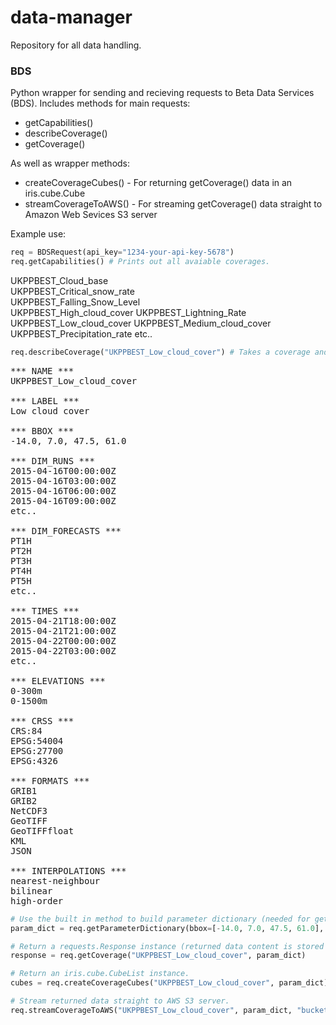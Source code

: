 # data-manager

Repository for all data handling.

### BDS
Python wrapper for sending and recieving requests to Beta Data Services (BDS).
Includes methods for main requests:

* getCapabilities()
* describeCoverage()
* getCoverage()

As well as wrapper methods:

* createCoverageCubes() - For returning getCoverage() data in an iris.cube.Cube
* streamCoverageToAWS() - For streaming getCoverage() data straight to Amazon Web Sevices S3 server

Example use:

```python
req = BDSRequest(api_key="1234-your-api-key-5678")
req.getCapabilities() # Prints out all avaiable coverages.
```

UKPPBEST_Cloud_base  
UKPPBEST_Critical_snow_rate  
UKPPBEST_Falling_Snow_Level  
UKPPBEST_High_cloud_cover
UKPPBEST_Lightning_Rate
UKPPBEST_Low_cloud_cover
UKPPBEST_Medium_cloud_cover
UKPPBEST_Precipitation_rate
etc..

```python
req.describeCoverage("UKPPBEST_Low_cloud_cover") # Takes a coverage and prints out available parameters.
```
<pre>
*** NAME ***
UKPPBEST_Low_cloud_cover

*** LABEL ***
Low cloud cover

*** BBOX ***
-14.0, 7.0, 47.5, 61.0

*** DIM_RUNS ***
2015-04-16T00:00:00Z
2015-04-16T03:00:00Z
2015-04-16T06:00:00Z
2015-04-16T09:00:00Z
etc..

*** DIM_FORECASTS ***
PT1H
PT2H
PT3H
PT4H
PT5H
etc..

*** TIMES ***
2015-04-21T18:00:00Z
2015-04-21T21:00:00Z
2015-04-22T00:00:00Z
2015-04-22T03:00:00Z
etc..

*** ELEVATIONS ***
0-300m
0-1500m

*** CRSS ***
CRS:84
EPSG:54004
EPSG:27700
EPSG:4326

*** FORMATS ***
GRIB1
GRIB2
NetCDF3
GeoTIFF
GeoTIFFfloat
KML
JSON

*** INTERPOLATIONS ***
nearest-neighbour
bilinear
high-order
</pre>
```python
# Use the built in method to build parameter dictionary (needed for getCoverage) properly.
param_dict = req.getParameterDictionary(bbox=[-14.0, 7.0, 47.5, 61.0], format="NetCDF3", etc..)

# Return a requests.Response instance (returned data content is stored as response.content).
response = req.getCoverage("UKPPBEST_Low_cloud_cover", param_dict)

# Return an iris.cube.CubeList instance.
cubes = req.createCoverageCubes("UKPPBEST_Low_cloud_cover", param_dict)

# Stream returned data straight to AWS S3 server.
req.streamCoverageToAWS("UKPPBEST_Low_cloud_cover", param_dict, "bucket-name", "path/to/file.nc")
```
